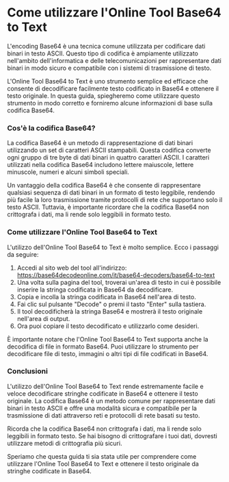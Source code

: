 Come utilizzare l'Online Tool Base64 to Text
============================================

L'encoding Base64 è una tecnica comune utilizzata per codificare dati binari in testo ASCII. Questo tipo di codifica è ampiamente utilizzato nell'ambito dell'informatica e delle telecomunicazioni per rappresentare dati binari in modo sicuro e compatibile con i sistemi di trasmissione di testo.

L'Online Tool Base64 to Text è uno strumento semplice ed efficace che consente di decodificare facilmente testo codificato in Base64 e ottenere il testo originale. In questa guida, spiegheremo come utilizzare questo strumento in modo corretto e forniremo alcune informazioni di base sulla codifica Base64.

### Cos'è la codifica Base64?

La codifica Base64 è un metodo di rappresentazione di dati binari utilizzando un set di caratteri ASCII stampabili. Questa codifica converte ogni gruppo di tre byte di dati binari in quattro caratteri ASCII. I caratteri utilizzati nella codifica Base64 includono lettere maiuscole, lettere minuscole, numeri e alcuni simboli speciali.

Un vantaggio della codifica Base64 è che consente di rappresentare qualsiasi sequenza di dati binari in un formato di testo leggibile, rendendo più facile la loro trasmissione tramite protocolli di rete che supportano solo il testo ASCII. Tuttavia, è importante ricordare che la codifica Base64 non crittografa i dati, ma li rende solo leggibili in formato testo.

### Come utilizzare l'Online Tool Base64 to Text

L'utilizzo dell'Online Tool Base64 to Text è molto semplice. Ecco i passaggi da seguire:

1. Accedi al sito web del tool all'indirizzo: <https://base64decodeonline.com/it/base64-decoders/base64-to-text>
2. Una volta sulla pagina del tool, troverai un'area di testo in cui è possibile inserire la stringa codificata in Base64 da decodificare.
3. Copia e incolla la stringa codificata in Base64 nell'area di testo.
4. Fai clic sul pulsante "Decode" o premi il tasto "Enter" sulla tastiera.
5. Il tool decodificherà la stringa Base64 e mostrerà il testo originale nell'area di output.
6. Ora puoi copiare il testo decodificato e utilizzarlo come desideri.

È importante notare che l'Online Tool Base64 to Text supporta anche la decodifica di file in formato Base64. Puoi utilizzare lo strumento per decodificare file di testo, immagini o altri tipi di file codificati in Base64.

### Conclusioni

L'utilizzo dell'Online Tool Base64 to Text rende estremamente facile e veloce decodificare stringhe codificate in Base64 e ottenere il testo originale. La codifica Base64 è un metodo comune per rappresentare dati binari in testo ASCII e offre una modalità sicura e compatibile per la trasmissione di dati attraverso reti e protocolli di rete basati su testo.

Ricorda che la codifica Base64 non crittografa i dati, ma li rende solo leggibili in formato testo. Se hai bisogno di crittografare i tuoi dati, dovresti utilizzare metodi di crittografia più sicuri.

Speriamo che questa guida ti sia stata utile per comprendere come utilizzare l'Online Tool Base64 to Text e ottenere il testo originale da stringhe codificate in Base64.